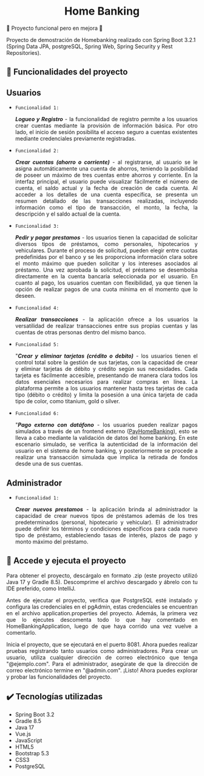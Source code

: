 <h1 align="center">Home Banking</h1> 

:construction: Proyecto funcional pero en mejora :construction:

Proyecto de demostración de Homebanking realizado con Spring Boot 3.2.1 (Spring Data JPA, postgreSQL, Spring Web, Spring Security y Rest Repositories).

## :hammer: Funcionalidades del proyecto
## Usuarios
* `Funcionalidad 1:` <p align="justify">***Logueo y Registro*** - la funcionalidad de registro permite a los usuarios crear cuentas mediante la provisión de información básica.
Por otro lado, el inicio de sesión posibilita el acceso seguro a cuentas existentes mediante credenciales previamente registradas.</p>
* `Funcionalidad 2:` <p align="justify">***Crear cuentas (ahorro o corriente)*** - al registrarse, al usuario se le asigna automáticamente una cuenta de ahorros, teniendo la posibilidad
de poseer un máximo de tres cuentas entre ahorros y corriente. En la interfaz principal, el usuario puede visualizar fácilmente el número de cuenta, el saldo actual y la fecha de
creación de cada cuenta. Al acceder a los detalles de una cuenta específica, se presenta un resumen detallado de las transacciones realizadas, incluyendo información como el tipo de
transacción, el monto, la fecha, la descripción y el saldo actual de la cuenta.</p>
* `Funcionalidad 3:` <p align="justify">***Pedir y pagar prestamos*** - los usuarios tienen la capacidad de solicitar diversos tipos de préstamos, como personales, hipotecarios y vehiculares.
Durante el proceso de solicitud, pueden elegir entre cuotas predefinidas por el banco y se les proporciona información clara sobre el monto máximo que pueden solicitar y los intereses
asociados al préstamo. Una vez aprobada la solicitud, el préstamo se desembolsa directamente en la cuenta bancaria seleccionada por el usuario. En cuanto al pago, los usuarios cuentan con
flexibilidad, ya que tienen la opción de realizar pagos de una cuota mínima en el momento que lo deseen.</P>
* `Funcionalidad 4:` <p align="justify">***Realizar transacciones*** - la aplicación ofrece a los usuarios la versatilidad de realizar transacciones entre sus propias cuentas y las cuentas
de otras personas dentro del mismo banco.</p>
* `Funcionalidad 5:` <p align="justify">"***Crear y eliminar tarjetas (crédito o debito)*** - los usuarios tienen el control total sobre la gestión de sus tarjetas, con la capacidad de crear y
eliminar tarjetas de débito y crédito según sus necesidades. Cada tarjeta es fácilmente accesible, presentando de manera clara todos los datos esenciales necesarios para realizar compras en línea.
La plataforma permite a los usuarios mantener hasta tres tarjetas de cada tipo (débito o crédito) y limita la posesión a una única tarjeta de cada tipo de color, como titanium, gold o silver.</p>
* `Funcionalidad 6:` <p align="justify">"***Pago externo con datáfono*** - los usuarios pueden realizar pagos simulados a través de un frontend externo ([PayHomeBanking](https://github.com/JGiraldoCadavid/PayHomeBanking)), esto se lleva a cabo mediante la validación de datos del home banking. En este escenario simulado, se verifica la autenticidad de la información
del usuario en el sistema de home banking, y posteriormente se procede a realizar una transacción simulada que implica la retirada de fondos desde una de sus cuentas.

## Administrador
* `Funcionalidad 1:` <p align="justify">***Crear nuevos prestamos*** - la aplicación brinda al administrador la capacidad de crear nuevos tipos de préstamos además de los tres predeterminados
(personal, hipotecario y vehicular). El administrador puede definir los términos y condiciones específicos para cada nuevo tipo de préstamo, estableciendo tasas de interés, plazos de pago y monto
máximo del préstamo.</p>

## 📁 Accede y ejecuta el proyecto
<p align="justify">Para obtener el proyecto, descárgalo en formato .zip (este proyecto utilizó Java 17 y Gradle 8.5). Descomprime el archivo descargado y ábrelo con tu IDE preferido, como IntelliJ.</p> 

  <p align="justify">Antes de ejecutar el proyecto, verifica que PostgreSQL esté instalado y configura las credenciales en el pgAdmin, estas credenciales se encuentran en el archivo application.properties del proyecto.
    Además, la primera vez que lo ejecutes descomenta todo lo que hay comentado en HomeBankingApplication, luego de que haya corrido una vez vuelve a comentarlo.</p>
  <p align="justify">Inicia el proyecto, que se ejecutará en el puerto 8081. Ahora puedes realizar pruebas registrando tanto usuarios como administradores. Para crear un usuario, utiliza cualquier dirección de correo 
electrónico que tenga "@ejemplo.com". Para el administrador, asegúrate de que la dirección de correo electrónico termine en "@admin.com". ¡Listo! Ahora puedes explorar y probar las funcionalidades del proyecto.</p>

## :heavy_check_mark: Tecnologías utilizadas
- Spring Boot 3.2
- Gradle 8.5
- Java 17
- Vue.js
- JavaScript
- HTML5
- Bootstrap 5.3
- CSS3
- PostgreSQL
